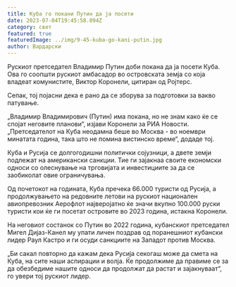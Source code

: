 ```yaml
---
title: Куба го покани Путин да ја посети
date: 2023-07-04T19:45:58.094Z
category: свет
featured: true
featuredImage: ../img/9-45-kuba-go-kani-putin.jpg
author: Вардарски
---
```

Рускиот претседател Владимир Путин доби покана да ја посети Куба. Ова го соопшти рускиот амбасадор во островската земја со која владеат комунистите, Виктор Коронели, цитиран од Ројтерс.

Сепак, тој појасни дека е рано да се зборува за подготовки за вакво патување.

„Владимир Владимирович (Путин) има покана, но не знам како ќе се спојат неговите планови“, изјави Коронели за РИА Новости. „Претседателот на Куба неодамна беше во Москва - во ноември минатата година, така што не помина вистинско време“, додаде тој.

Куба и Русија се долгогодишни политички сојузници, а двете земји подлежат на американски санкции. Тие ги зајакнаа своите економски односи со олеснување на трговијата и инвестициите за да се заобиколат овие ограничувања.

Од почетокот на годината, Куба пречека 66.000 туристи од Русија, а продолжувањето на редовните летови на рускиот национален авиопревозник Аерофлот најверојатно ќе значи вкупно 100.000 руски туристи кои ќе ги посетат островите во 2023 година, истакна Коронели.

На неговиот состанок со Путин во 2022 година, кубанскиот претседател Мигел Дијаз-Канел му упати личен поздрав од поранешниот кубански лидер Раул Кастро и ги осуди санкциите на Западот против Москва.

„Би сакал повторно да кажам дека Русија секогаш може да смета на Куба, на сите наши аспирации и волја. Ќе продолжиме да правиме се за да обезбедиме нашите односи да продолжат да растат и зајакнуваат“, го увери тој рускиот лидер.